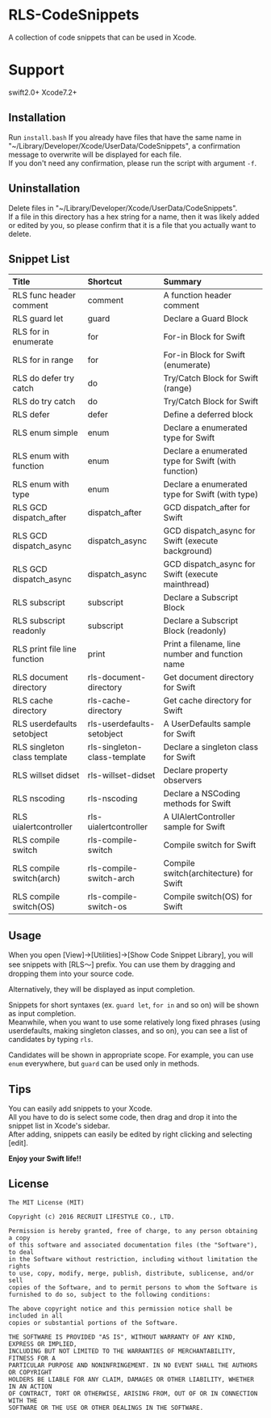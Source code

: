 # RLS-CodeSnippets
A collection of code snippets that can be used in Xcode.

# Support
swift2.0+
Xcode7.2+

## Installation
Run `install.bash`
If you already have files that have the same name in "~/Library/Developer/Xcode/UserData/CodeSnippets", 
a confirmation message to overwrite will be displayed for each file.  
If you don't need any confirmation, please run the script with argument `-f`.

## Uninstallation
Delete files in "~/Library/Developer/Xcode/UserData/CodeSnippets".  
If a file in this directory has a hex string for a name, then it was likely added or edited by you, so please confirm that it is a file that you actually want to delete.

## Snippet List
|Title|Shortcut|Summary|
|:--|:--|:--|
|RLS func header comment|comment|A function header comment|
|RLS guard let|guard|Declare a Guard Block|
|RLS for in enumerate|for|For-in Block for Swift|
|RLS for in range|for|For-in Block for Swift (enumerate)|
|RLS do defer try catch|do|Try/Catch Block for Swift (range)|
|RLS do try catch|do|Try/Catch Block for Swift|
|RLS defer|defer|Define a deferred block|
|RLS enum simple|enum|Declare a enumerated type for Swift|
|RLS enum with function|enum|Declare a enumerated type for Swift (with function)|
|RLS enum with type|enum|Declare a enumerated type for Swift (with type)|
|RLS GCD dispatch_after|dispatch_after|GCD dispatch_after for Swift|
|RLS GCD dispatch_async|dispatch_async|GCD dispatch_async for Swift (execute background)|
|RLS GCD dispatch_async|dispatch_async|GCD dispatch_async for Swift (execute mainthread)|
|RLS subscript|subscript|Declare a Subscript Block|
|RLS subscript readonly|subscript|Declare a Subscript Block (readonly)|
|RLS print file line function|print|Print a filename, line number and function name|
|RLS document directory|rls-document-directory|Get document directory for Swift|
|RLS cache directory|rls-cache-directory|Get cache directory for Swift|
|RLS userdefaults setobject|rls-userdefaults-setobject|A UserDefaults sample for Swift|
|RLS singleton class template|rls-singleton-class-template|Declare a singleton class for Swift|
|RLS willset didset|rls-willset-didset|Declare property observers|
|RLS nscoding|rls-nscoding|Declare a NSCoding methods for Swift|
|RLS uialertcontroller|rls-uialertcontroller|A UIAlertController sample for Swift|
|RLS compile switch|rls-compile-switch|Compile switch for Swift|
|RLS compile switch(arch)|rls-compile-switch-arch|Compile switch(architecture) for Swift|
|RLS compile switch(OS)|rls-compile-switch-os|Compile switch(OS) for Swift|

## Usage
When you open [View]->[Utilities]->[Show Code Snippet Library], you will see snippets with [RLS〜] prefix.
You can use them by dragging and dropping them into your source code.

Alternatively, they will be displayed as input completion.

Snippets for short syntaxes (ex. `guard let`, `for in` and so on) will be shown as input completion.  
Meanwhile, when you want to use some relatively long fixed phrases (using userdefaults, making singleton classes, and so on), you can see a list of candidates by typing `rls`.

Candidates will be shown in appropriate scope.
For example, you can use `enum` everywhere, but `guard` can be used only in methods.


## Tips
You can easily add snippets to your Xcode.  
All you have to do is select some code, then drag and drop it into the snippet list in Xcode's sidebar.   
After adding, snippets can easily be edited by right clicking and selecting [edit].

**Enjoy your Swift life!!**

## License
```
The MIT License (MIT)

Copyright (c) 2016 RECRUIT LIFESTYLE CO., LTD.

Permission is hereby granted, free of charge, to any person obtaining a copy 
of this software and associated documentation files (the "Software"), to deal 
in the Software without restriction, including without limitation the rights 
to use, copy, modify, merge, publish, distribute, sublicense, and/or sell 
copies of the Software, and to permit persons to whom the Software is 
furnished to do so, subject to the following conditions:

The above copyright notice and this permission notice shall be included in all 
copies or substantial portions of the Software.

THE SOFTWARE IS PROVIDED "AS IS", WITHOUT WARRANTY OF ANY KIND, EXPRESS OR IMPLIED, 
INCLUDING BUT NOT LIMITED TO THE WARRANTIES OF MERCHANTABILITY, FITNESS FOR A 
PARTICULAR PURPOSE AND NONINFRINGEMENT. IN NO EVENT SHALL THE AUTHORS OR COPYRIGHT 
HOLDERS BE LIABLE FOR ANY CLAIM, DAMAGES OR OTHER LIABILITY, WHETHER IN AN ACTION 
OF CONTRACT, TORT OR OTHERWISE, ARISING FROM, OUT OF OR IN CONNECTION WITH THE 
SOFTWARE OR THE USE OR OTHER DEALINGS IN THE SOFTWARE.
```
